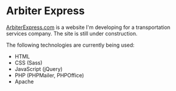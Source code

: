 # Arbiter Express

[ArbiterExpress.com](www.arbiterexpress.com) is a website I'm developing for a transportation services company. The site is still under construction.

The following technologies are currently being used:

- HTML
- CSS (Sass)
- JavaScript (jQuery)
- PHP (PHPMailer, PHPOffice)
- Apache